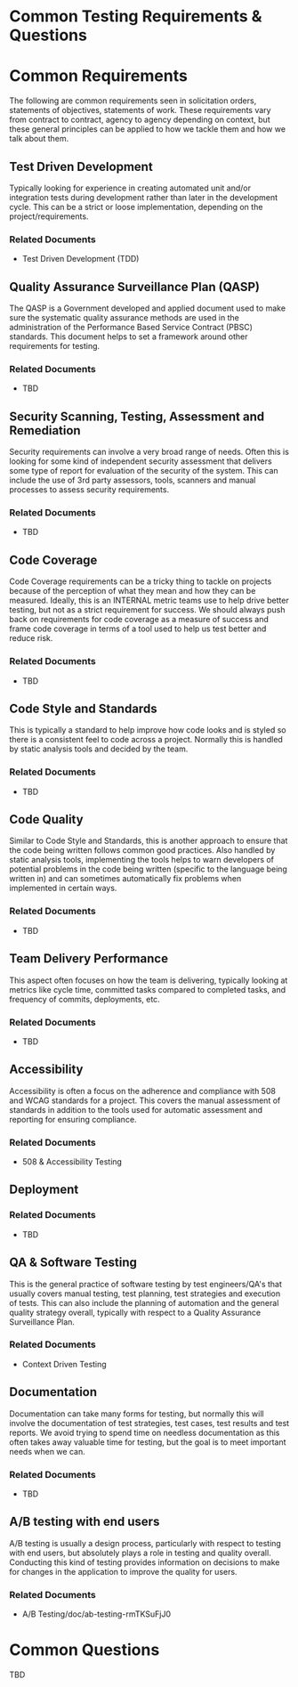 # Common Testing Requirements & Questions

# Common Requirements

The following are common requirements seen in solicitation orders, statements of objectives, statements of work.  These requirements vary from contract to contract, agency to agency depending on context, but these general principles can be applied to how we tackle them and how we talk about them.

## Test Driven Development

Typically looking for experience in creating automated unit and/or integration tests during development rather than later in the development cycle.  This can be a strict or loose implementation, depending on the project/requirements.

### Related Documents

* Test Driven Development (TDD)

## Quality Assurance Surveillance Plan (QASP)

The QASP is a Government developed and applied document used to make sure the systematic quality assurance methods are used in the administration of the Performance Based Service Contract (PBSC) standards.  This document helps to set a framework around other requirements for testing.

### Related Documents

* TBD

## Security Scanning, Testing, Assessment and Remediation

Security requirements can involve a very broad range of needs.  Often this is looking for some kind of independent security assessment that delivers some type of report for evaluation of the security of the system.  This can include the use of 3rd party assessors, tools, scanners and manual processes to assess security requirements.

### Related Documents

* TBD

## Code Coverage

Code Coverage requirements can be a tricky thing to tackle on projects because of the perception of what they mean and how they can be measured.  Ideally, this is an INTERNAL metric teams use to help drive better testing, but not as a strict requirement for success.  We should always push back on requirements for code coverage as a measure of success and frame code coverage in terms of a tool used to help us test better and reduce risk.

### Related Documents

* TBD

## Code Style and Standards

This is typically a standard to help improve how code looks and is styled so there is a consistent feel to code across a project.  Normally this is handled by static analysis tools and decided by the team. 

### Related Documents

* TBD

## Code Quality

Similar to Code Style and Standards, this is another approach to ensure that the code being written follows common good practices.  Also handled by static analysis tools, implementing the tools helps to warn developers of potential problems in the code being written (specific to the language being written in) and can sometimes automatically fix problems when implemented in certain ways.

### Related Documents

* TBD

## Team Delivery Performance

This aspect often focuses on how the team is delivering, typically looking at metrics like cycle time, committed tasks compared to completed tasks, and frequency of commits, deployments, etc.  

### Related Documents

* TBD

## Accessibility

Accessibility is often a focus on the adherence and compliance with 508 and WCAG standards for a project.  This covers the manual assessment of standards in addition to the tools used for automatic assessment and reporting for ensuring compliance.

### Related Documents

* 508 & Accessibility Testing

## Deployment

### Related Documents

* TBD

## QA & Software Testing

This is the general practice of software testing by test engineers/QA's that usually covers manual testing, test planning, test strategies and execution of tests.   This can also include the planning of automation and the general quality strategy overall, typically with respect to a Quality Assurance Surveillance Plan.

### Related Documents

* Context Driven Testing

## Documentation

Documentation can take many forms for testing, but normally this will involve the documentation of test strategies, test cases, test results and test reports.  We avoid trying to spend time on needless documentation as this often takes away valuable time for testing, but the goal is to meet important needs when we can.

### Related Documents

* TBD

## A/B testing with end users

A/B testing is usually a design process, particularly with respect to testing with end users, but absolutely plays a role in testing and quality overall.  Conducting this kind of testing provides information on decisions to make for changes in the application to improve the quality for users.

### Related Documents

* A/B Testing/doc/ab-testing-rmTKSuFjJ0

# Common Questions

TBD
